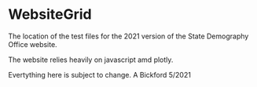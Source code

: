 # WebsiteGrid
The location of the test files for the 2021 version of the State Demography Office website.

The website relies heavily on javascript amd plotly.

Evertything here is subject to change.
A Bickford 5/2021
